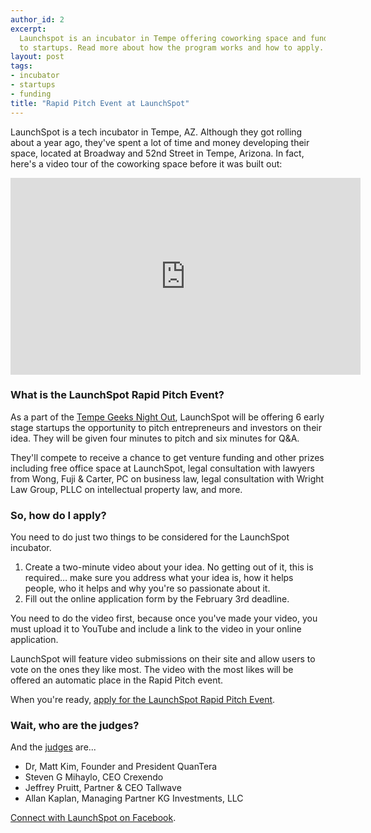 ```yaml
---
author_id: 2
excerpt:
  Launchspot is an incubator in Tempe offering coworking space and funding
  to startups. Read more about how the program works and how to apply.
layout: post
tags:
- incubator
- startups
- funding
title: "Rapid Pitch Event at LaunchSpot"
---
```


LaunchSpot is a tech incubator in Tempe, AZ. Although they got rolling about a year ago, they've spent a lot of time and money developing their space, located at Broadway and 52nd Street in Tempe, Arizona. In fact, here's a video tour of the coworking space before it was built out:

<div class="text-center">
  <iframe width="560" height="315" src="http://www.youtube.com/embed/FjUTyUsubk4" frameborder="0" allowfullscreen></iframe>
</div>

### What is the LaunchSpot Rapid Pitch Event?

As a part of the [Tempe Geeks Night Out](https://www.facebook.com/TempeGeeks/), LaunchSpot will be offering 6 early stage startups the opportunity to pitch entrepreneurs and investors on their idea. They will be given four minutes to pitch and six minutes for Q&A.

They'll compete to receive a chance to get venture funding and other prizes including free office space at LaunchSpot, legal consultation with lawyers from Wong, Fuji & Carter, PC on business law, legal consultation with Wright Law Group, PLLC on intellectual property law, and more.

### So, how do I apply?

You need to do just two things to be considered for the LaunchSpot incubator.

1. Create a two-minute video about your idea. No getting out of it, this is required&hellip; make sure you address what your idea is, how it helps people, who it helps and why you're so passionate about it.
1. Fill out the online application form by the February 3rd deadline.

You need to do the video first, because once you've made your video, you must upload it to YouTube and include a link to the video in your online application.

LaunchSpot will feature video submissions on their site and allow users to vote on the ones they like most. The video with the most likes will be offered an automatic place in the Rapid Pitch event.

When you're ready, [apply for the LaunchSpot Rapid Pitch Event](http://rapidpitch.launchspot.com/entry-form/).

### Wait, who are the judges?

And the [judges](http://rapidpitch.launchspot.com/judges/) are...

*   Dr, Matt Kim, Founder and President QuanTera
*   Steven G Mihaylo, CEO Crexendo
*   Jeffrey Pruitt, Partner & CEO Tallwave
*   Allan Kaplan, Managing Partner KG Investments, LLC

[Connect with LaunchSpot on Facebook](http://www.facebook.com/LaunchSpot).
